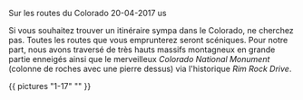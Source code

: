 Sur les routes du Colorado
20-04-2017
us

Si vous souhaitez trouver un itinéraire sympa dans le Colorado, ne cherchez pas. Toutes les routes que vous emprunterez seront scéniques. Pour notre part, nous avons traversé de très hauts massifs montagneux en grande partie enneigés ainsi que le merveilleux *Colorado National Monument* (colonne de roches avec une pierre dessus) via l'historique *Rim Rock Drive*.

{{ pictures "1-17" "" }}
